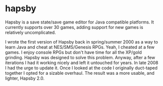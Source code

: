 # hapsby
Hapsby is a save state/save game editor for Java compatible platforms. It currently supports over 30 games, adding support for new games is relatively uncomplicated.

I wrote the first version of Hapsby back in spring/summer 2000 as a way to learn Java and cheat at NES/SMS/Genesis RPGs. Yeah, I cheated at a few games. I enjoy console RPGs but don't have time for all the XP/gold grinding. Hapsby was designed to solve this problem. Anyway, after a few iterations I had it working nicely and left it untouched for years. In late 2008 I had the urge to update it. Once I looked at the code I originally duct-taped together I opted for a sizable overhaul. The result was a more usable, and lighter, Hapsby 2.0. 
